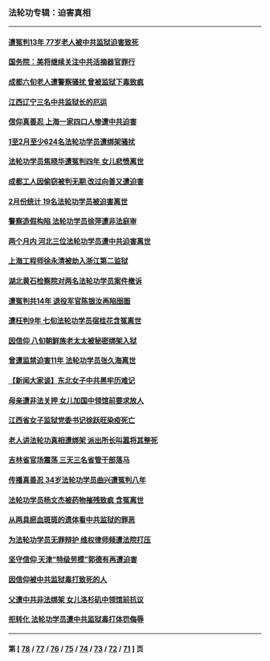 ### 法轮功专辑：迫害真相
---
#### [遭冤判13年 77岁老人被中共监狱迫害致死](../../pages/nf4379/n13953812.md?03230430) 
#### [国务院：美将继续关注中共活摘器官罪行](../../pages/nf4379/n13954656.md?03230430) 
#### [成都六旬老人遭警察骚扰 曾被监狱下毒致疯](../../pages/nf4379/n13952299.md?03230430) 
#### [江西辽宁三名中共监狱长的厄运](../../pages/nf4379/n13951740.md?03230430) 
#### [信仰真善忍 上海一家四口人惨遭中共迫害](../../pages/nf4379/n13950973.md?03230430) 
#### [1至2月至少624名法轮功学员遭绑架骚扰](../../pages/nf4379/n13950181.md?03230430) 
#### [法轮功学员焦晓华遭冤判四年 女儿悲愤离世](../../pages/nf4379/n13949614.md?03230430) 
#### [成都工人因偷窃被判无期 改过向善又遭迫害](../../pages/nf4379/n13948561.md?03230430) 
#### [2月份统计 19名法轮功学员被迫害离世](../../pages/nf4379/n13947335.md?03230430) 
#### [警察造假构陷 法轮功学员徐萍遭非法庭审](../../pages/nf4379/n13946469.md?03230430) 
#### [两个月内 河北三位法轮功学员遭中共迫害离世](../../pages/nf4379/n13945856.md?03230430) 
#### [上海工程师徐永清被劫入浙江第二监狱](../../pages/nf4379/n13945041.md?03230430) 
#### [湖北黄石检察院对两名法轮功学员案件撤诉](../../pages/nf4379/n13944382.md?03230430) 
#### [遭冤判共14年 退役军官陈银汝再陷囹圄](../../pages/nf4379/n13943569.md?03230430) 
#### [遭枉判9年 七旬法轮功学员宿桂花含冤离世](../../pages/nf4379/n13943708.md?03230430) 
#### [因信仰 八旬朝鲜族老太太被秘密绑架入狱](../../pages/nf4379/n13942333.md?03230430) 
#### [曾遭监禁迫害11年 法轮功学员张久海离世](../../pages/nf4379/n13941569.md?03230430) 
#### [【新闻大家谈】东北女子中共黑牢历难记](../../pages/nf4379/n13942450.md?03230430) 
#### [母亲遭非法关押 女儿加国中领馆前要求放人](../../pages/nf4379/n13941094.md?03230430) 
#### [江西省女子监狱党委书记徐跃旺染疫死亡](../../pages/nf4379/n13940039.md?03230430) 
#### [老人讲法轮功真相遭绑架 派出所长叫嚣将其整死](../../pages/nf4379/n13939553.md?03230430) 
#### [吉林省官场震荡 三天三名省管干部落马](../../pages/nf4379/n13939851.md?03230430) 
#### [传播真善忍 34岁法轮功学员曲兴遭冤判八年](../../pages/nf4379/n13939536.md?03230430) 
#### [法轮功学员杨文杰被药物摧残致疯 含冤离世](../../pages/nf4379/n13938659.md?03230430) 
#### [从两具瘀血斑斑的遗体看中共监狱的罪恶](../../pages/nf4379/n13936388.md?03230430) 
#### [为法轮功学员无罪辩护 维权律师频遭法院打压](../../pages/nf4379/n13937296.md?03230430) 
#### [坚守信仰 天津“特级劳模”郭德有再遭迫害](../../pages/nf4379/n13934725.md?03230430) 
#### [因信仰被中共监狱毒打致死的人](../../pages/nf4379/n13934141.md?03230430) 
#### [父遭中共非法绑架 女儿洛杉矶中领馆前抗议](../../pages/nf4379/n13933807.md?03230430) 
#### [拒转化 法轮功学员遭中共监狱毒打体罚侮辱](../../pages/nf4379/n13928989.md?03230430) 

---
#### 第 [ [78](./78.md?03230430) / [77](./77.md?03230430) / [76](./76.md?03230430) / [75](./75.md?03230430) / [74](./74.md?03230430) / [73](./73.md?03230430) / [72](./72.md?03230430) / [71](./71.md?03230430) ] 页
